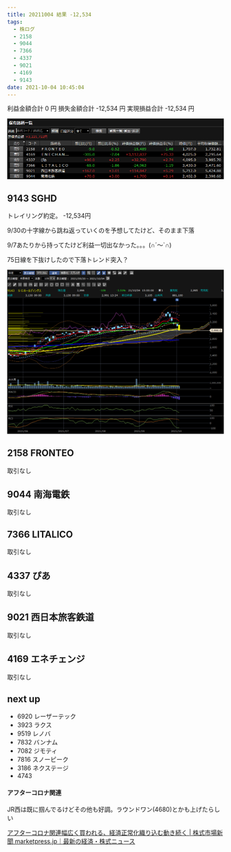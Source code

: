 ```yaml
---
title: 20211004 結果 -12,534
tags:
  - 株ログ
  - 2158
  - 9044
  - 7366
  - 4337
  - 9021
  - 4169
  - 9143
date: 2021-10-04 10:45:04
---
```


利益金額合計 0 円
損失金額合計 -12,534 円
実現損益合計 -12,534 円

![i](/kab/img/20211004000.png)

## 9143 SGHD

トレイリング約定。 -12,534円

9/30の十字線から跳ね返っていくのを予想してたけど、そのまま下落

9/7あたりから持ってたけど利益一切出なかった。。。(∩´～`∩)

75日線を下抜けしたので下落トレンド突入？

![i](/kab/img/20211004001.png)

## 2158 FRONTEO

取引なし

## 9044 南海電鉄

取引なし

## 7366 LITALICO

取引なし

## 4337 ぴあ

取引なし

## 9021 西日本旅客鉄道

取引なし

## 4169 エネチェンジ

取引なし

## next up

- 6920 レーザーテック
- 3923 ラクス
- 9519 レノバ
- 7832 バンナム
- 7082 ジモティ
- 7816 スノーピーク
- 3186 ネクステージ
- 4743

#### アフターコロナ関連

JR西は既に掴んでるけどその他も好調。ラウンドワン(4680)とかも上げたらしい

[アフターコロナ関連幅広く買われる、経済正常化織り込む動き続く | 株式市場新聞 marketpress.jp｜最新の経済・株式ニュース](https://marketpress.jp/company/114081/)
